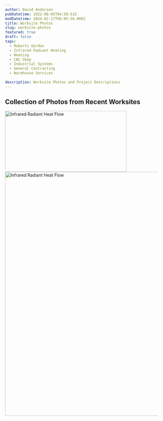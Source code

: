 ```yaml
---
author: David Anderson
pubDatetime: 2022-08-05T04:58:53Z
modDatetime: 2024-02-17T06:05:56.066Z
title: Worksite Photos
slug: worksite-photos
featured: true
draft: false
tags:
  - Roberts Gordon
  - Infrared Radiant Heating
  - Heating
  - CNC Shop
  - Industrial Systems
  - General Contracting
  - Warehouse Services
  
description: Worksite Photos and Project Descriptions
---
```


## Collection of Photos from Recent Worksites

<Image src="https://res.cloudinary.com/dqzj6idvg/image/upload/v1708947406/irsheat/20230418_172317_p57csz.jpg" alt="Infrared Radiant Heat Flow" width="400" height="200"/>

<Image src="https://res.cloudinary.com/dqzj6idvg/image/upload/v1708947471/irsheat/20230105_125938_ohv49n.jpg" alt="Infrared Radiant Heat Flow" width="800" height="800"/>


